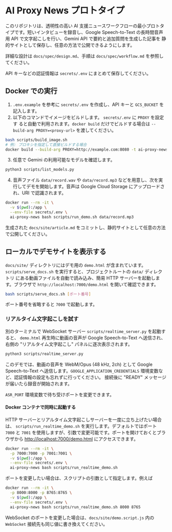 # AI Proxy News プロトタイプ

このリポジトリは、透明性の高い AI 支援ニュースワークフローの最小プロトタイプです。短いインタビューを録音し、Google Speech-to-Text の長時間音声用 API で文字起こしを行い、Gemini API で要約と追加質問を生成した記事を 静的サイトとして保存し、任意の方法で公開できるようにします。

詳細な設計は `docs/spec/design.md`、手順は `docs/spec/workflow.md` を参照してください。

API キーなどの認証情報は `secrets/.env` にまとめて保存してください。

## Docker での実行

1. `.env.example` を参考に `secrets/.env` を作成し、API キーと `GCS_BUCKET` を記入します。
2. 以下のコマンドでイメージをビルドします。 `secrets/.env` に `PROXY` を設定す
   ると自動で利用されます。`docker build` だけでビルドする場合は
   `--build-arg PROXY=<proxy-url>` を渡してください。

```bash
bash scripts/build_image.sh
# 例: プロキシを指定して直接ビルドする場合
docker build --build-arg PROXY=http://example.com:8080 -t ai-proxy-news .
```
3. 任意で Gemini の利用可能なモデルを確認します。

```bash
python3 scripts/list_models.py
```


4. 音声ファイル `data/record.wav` や `data/record.mp3` などを用意し、次を実行してデモを開始します。音声は Google Cloud Storage にアップロードされ、URI で認識されます。

```bash
docker run --rm -it \
  -v $(pwd):/app \
  --env-file secrets/.env \
  ai-proxy-news bash scripts/run_demo.sh data/record.mp3
```

生成された `docs/site/article.md` をコミットし、静的サイトとして任意の方法で公開してください。

## ローカルでデモサイトを表示する

`docs/site/` ディレクトリにはデモ用の `demo.html` が含まれています。
`scripts/serve_docs.sh` を実行すると、プロジェクトルートの `data/` ディレクトリ
にある動画ファイルを自動で読み込み、簡易 HTTP サーバーを起動します。ブラウザで
`http://localhost:7000/demo.html` を開いて確認できます。

```bash
bash scripts/serve_docs.sh [ポート番号]
```

ポート番号を省略すると `7000` で起動します。

### リアルタイム文字起こしを試す

別のターミナルで WebSocket サーバー `scripts/realtime_server.py` を起動すると、
`demo.html` 再生時に動画の音声が Google Speech-to-Text へ送信され、右側の
"リアルタイム文字起こし" パネルに逐次表示されます。

```bash
python3 scripts/realtime_server.py
```

このデモでは、動画の音声を WebM/Opus (48 kHz, 2ch) として
Google Speech-to-Text へ送信します。`GOOGLE_APPLICATION_CREDENTIALS`
環境変数など、認証情報の設定も忘れずに行ってください。
接続後に "READY" メッセージが届いたら録音が開始されます。

`ASR_PORT` 環境変数で待ち受けポートを変更できます。

#### Docker コンテナで同時に起動する

HTTP サーバーとリアルタイム文字起こしサーバーを一度に立ち上げたい場合は、
`scripts/run_realtime_demo.sh` を実行します。デフォルトではポート `7000` と
`7001` を使用しますが、引数で変更可能です。ポートを開けておくとブラウザから
<http://localhost:7000/demo.html> にアクセスできます。

```bash
docker run --rm -it \
  -p 7000:7000 -p 7001:7001 \
  -v $(pwd):/app \
  --env-file secrets/.env \
  ai-proxy-news bash scripts/run_realtime_demo.sh
```

ポートを変更したい場合は、スクリプトの引数として指定します。例えば

```bash
docker run --rm -it \
  -p 8000:8000 -p 8765:8765 \
  -v $(pwd):/app \
  --env-file secrets/.env \
  ai-proxy-news bash scripts/run_realtime_demo.sh 8000 8765
```

WebSocket のポートを変更した場合は、`docs/site/demo.script.js` 内の
`WebSocket` 接続先も同じ値に書き換えてください。
